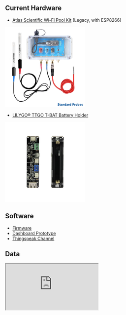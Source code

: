 ## Current Hardware

- [Atlas Scientific Wi-Fi Pool Kit](https://atlas-scientific.com/kits/wi-fi-pool-kit/) (Legacy, with ESP8266)

<a target="_blank" href="https://atlas-scientific.com/kits/wi-fi-pool-kit/"><img width="260" src="https://raw.githubusercontent.com/dirceu-jr/ambient-water-quality/master/readme_files/wi-fi-pk01.jpeg"></a>

- [LILYGO® TTGO T-BAT Battery Holder](https://pt.aliexpress.com/item/4001156737871.html)

<a target="_blank" href="https://pt.aliexpress.com/item/4001156737871.html"><img width="260" src="https://raw.githubusercontent.com/dirceu-jr/ambient-water-quality/master/readme_files/lilygo-ttgo-t-bat.webp"></a>

## Software

- [Firmware](https://github.com/dirceu-jr/ambient-water-quality/blob/master/firmware/legacy_pool_kit.ino)
- [Dashboard Prototype](https://dirceu-jr.github.io/ambient-water-quality/dashboard/)
- [Thingspeak Channel](https://thingspeak.com/channels/1643222/)

## Data

<iframe src="https://thingspeak.com/channels/1643222/charts/1?bgcolor=%23ffffff&color=%23d62020&dynamic=true&results=60&title=pH&type=line"></iframe>
